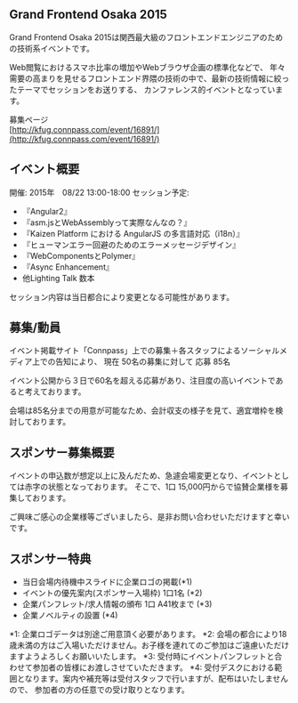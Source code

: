 ## Grand Frontend Osaka 2015

Grand Frontend Osaka 2015は関西最大級のフロントエンドエンジニアのための技術系イベントです。

Web閲覧におけるスマホ比率の増加やWebブラウザ企画の標準化などで、
年々需要の高まりを見せるフロントエンド界隈の技術の中で、最新の技術情報に絞ったテーマでセッションをお送りする、
カンファレンス的イベントとなっています。

募集ページ  
[http://kfug.connpass.com/event/16891/](http://kfug.connpass.com/event/16891/) 

## イベント概要

開催: 2015年　08/22 13:00-18:00
セッション予定:

- 『Angular2』
- 『asm.jsとWebAssemblyって実際なんなの？』
- 『Kaizen Platform における AngularJS の多言語対応（i18n）』
- 『ヒューマンエラー回避のためのエラーメッセージデザイン』
- 『WebComponentsとPolymer』
- 『Async Enhancement』
- 他Lighting Talk 数本

セッション内容は当日都合により変更となる可能性があります。

## 募集/動員

イベント掲載サイト「Connpass」上での募集＋各スタッフによるソーシャルメディア上での告知により、
現在 50名の募集に対して 応募 85名

イベント公開から３日で60名を超える応募があり、注目度の高いイベントであると考えております。

会場は85名分までの用意が可能なため、会計収支の様子を見て、適宜増枠を検討しております。

## スポンサー募集概要

イベントの申込数が想定以上に及んだため、急遽会場変更となり、イベントとしては赤字の状態となっております。
そこで、1口 15,000円からで協賛企業様を募集しております。

ご興味ご感心の企業様等ございましたら、是非お問い合わせいただけますと幸いです。

## スポンサー特典

- 当日会場内待機中スライドに企業ロゴの掲載(*1)
- イベントの優先案内(スポンサー入場枠) 1口1名 (*2)
- 企業パンフレット/求人情報の頒布 1口 A41枚まで (*3)
- 企業ノベルティの設置 (*4)

*1: 企業ロゴデータは別途ご用意頂く必要があります。
*2: 会場の都合により18歳未満の方はご入場いただけません。お子様を連れてのご参加はご遠慮いただけますようよろしくお願いいたします。
*3: 受付時にイベントパンフレットと合わせて参加者の皆様にお渡しさせていただきます。
*4: 受付デスクにおける範囲となります。案内や補充等は受付スタッフで行いますが、配布はいたしませんので、
    参加者の方の任意での受け取りとなります。









